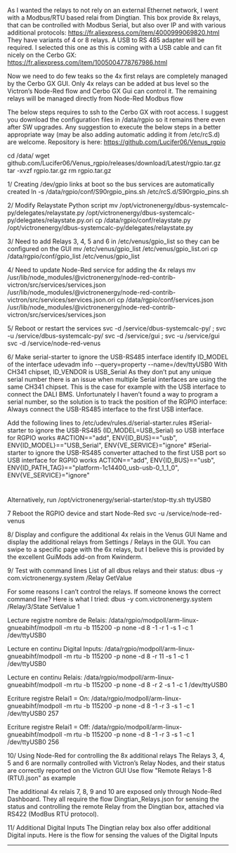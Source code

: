 As I wanted the relays to not rely on an external Ethernet network, I went with a Modbus/RTU based relai from Dingtian.
This box provide 8x relays, that can be controlled with Modbus Serial, but also over IP and with various additional protocols: https://fr.aliexpress.com/item/4000999069820.html They have variants of 4 or 8 relays.
A USB to RS 485 adapter will be required. I selected this one as this is coming with a USB cable and can fit nicely on the Cerbo GX: https://fr.aliexpress.com/item/1005004778767986.html

Now we need to do few teaks so the 4x first relays are completely managed by the Cerbo GX GUI.
Only 4x relays can be added at bus level so the Victron’s Node-Red flow and Cerbo GX Gui can control it.
The remaining relays will be managed directly from Node-Red Modbus flow


The below steps requires to ssh to the Cerbo GX with root access.
I suggest you download the configuration files in /data/rgpio so it remains there even after SW upgrades.
Any suggestion to execute the below steps in a better appropriate way (may be also adding automatic adding it from /etc/rcS.d) are welcome.
Repository is here:
https://github.com/Lucifer06/Venus_rgpio

cd /data/
wget github.com/Lucifer06/Venus_rgpio/releases/download/Latest/rgpio.tar.gz
tar -xvzf rgpio.tar.gz
rm rgpio.tar.gz


1/ Creating /dev/gpio links at boot so the bus services are automatically created 
ln -s /data/rgpio/conf/S90rgpio_pins.sh /etc/rcS.d/S90rgpio_pins.sh


2/ Modify Relaystate Python script
mv /opt/victronenergy/dbus-systemcalc-py/delegates/relaystate.py /opt/victronenergy/dbus-systemcalc-py/delegates/relaystate.py.ori
cp /data/rgpio/conf/relaystate.py /opt/victronenergy/dbus-systemcalc-py/delegates/relaystate.py


3/ Need to add Relays 3, 4, 5 and 6 in /etc/venus/gpio_list so they can be configured on the GUI
mv /etc/venus/gpio_list /etc/venus/gpio_list.ori
cp /data/rgpio/conf/gpio_list  /etc/venus/gpio_list


4/ Need to update Node-Red service for adding the 4x relays
mv /usr/lib/node_modules/@victronenergy/node-red-contrib-victron/src/services/services.json /usr/lib/node_modules/@victronenergy/node-red-contrib-victron/src/services/services.json.ori
cp /data/rgpio/conf/services.json /usr/lib/node_modules/@victronenergy/node-red-contrib-victron/src/services/services.json


5/ Reboot or restart the services
svc -d /service/dbus-systemcalc-py/ ; svc -u /service/dbus-systemcalc-py/
svc -d /service/gui ; svc -u /service/gui
svc -d /service/node-red-venus


6/ Make serial-starter to ignore the USB-RS485 interface
identify ID_MODEL of the interface
udevadm info --query=property --name=/dev/ttyUSB0
With CH341 chipset, ID_VENDOR is USB_Serial
As they don’t put any unique serial number there is an issue when multiple Serial interfaces are using the same CH341 chipset.
This is the case for example with the USB interface to connect the DALI BMS.
Unfortunately I haven’t found a way to program a serial number, so the solution is to track the position of the RGPIO interface:
Always connect the USB-RS485 interface to the first USB interface.

Add the following lines to /etc/udev/rules.d/serial-starter.rules
#Serial-starter to ignore the USB-RS485 (ID_MODEL=USB_Serial) so USB interface for RGPIO works
#ACTION=="add", ENV{ID_BUS}=="usb", ENV{ID_MODEL}=="USB_Serial", ENV{VE_SERVICE}="ignore"
#Serial-starter to ignore the USB-RS485 converter attached to the first USB port so USB interface for RGPIO works
ACTION=="add", ENV{ID_BUS}=="usb", ENV{ID_PATH_TAG}=="platform-1c14400_usb-usb-0_1_1_0", ENV{VE_SERVICE}="ignore"
#

Alternatively, run
/opt/victronenergy/serial-starter/stop-tty.sh ttyUSB0


7 Reboot the RGPIO device and start Node-Red
svc -u /service/node-red-venus


8/ Display and configure the additional 4x relais in the Venus GUI
Name and display the additional relays from Settings / Relays in the GUI.
You can swipe to a specific page with the 6x relays, but I believe this is provided by the excellent GuiMods add-on from Kwinderm.


9/ Test with command lines
List of all dbus relays and their status:
dbus -y com.victronenergy.system /Relay GetValue

For some reasons I can’t control the relays. If someone knows the correct command line?
Here is what I tried:
dbus -y com.victronenergy.system /Relay/3/State SetValue 1

Lecture registre nombre de Relais:
/data/rgpio/modpoll/arm-linux-gnueabihf/modpoll -m rtu -b 115200 -p none -d 8 -1 -r 1 -s 1 -c 1 /dev/ttyUSB0 

Lecture en continu Digital Inputs:
/data/rgpio/modpoll/arm-linux-gnueabihf/modpoll -m rtu -b 115200 -p none -d 8 -r 11 -s 1 -c 1 /dev/ttyUSB0

Lecture en continu Relais:
/data/rgpio/modpoll/arm-linux-gnueabihf/modpoll -m rtu -b 115200 -p none -d 8 -r 2 -s 1 -c 1 /dev/ttyUSB0

Ecriture registre Relai1 = On:
/data/rgpio/modpoll/arm-linux-gnueabihf/modpoll -m rtu -b 115200 -p none -d 8 -1 -r 3 -s 1 -c 1 /dev/ttyUSB0 257

Ecriture registre Relai1 = Off:
/data/rgpio/modpoll/arm-linux-gnueabihf/modpoll -m rtu -b 115200 -p none -d 8 -1 -r 3 -s 1 -c 1 /dev/ttyUSB0 256


10/ Using Node-Red for controlling the 8x additional relays
The Relays 3, 4, 5 and 6 are normally controlled with Victron’s Relay Nodes, and their status are correctly reported on the Victron GUI
Use flow "Remote Relays 1-8 (RTU).json" as example

The additional 4x relais 7, 8, 9 and 10 are exposed only through Node-Red Dashboard.
They all require the flow Dingtian_Relays.json for sensing the status and controlling the remote Relay from the Dingtian box, attached via RS422 (ModBus RTU protocol).


11/ Additional Digital Inputs
The Dingtian relay box also offer additional Digital inputs.
Here is the flow for sensing the values of the Digital Inputs



**********************************************************************
